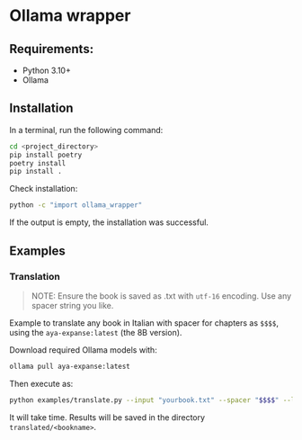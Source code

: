 # Ollama wrapper

## Requirements:

- Python 3.10+
- Ollama

## Installation

In a terminal, run the following command:

```bash
cd <project_directory>
pip install poetry
poetry install
pip install .
```

Check installation:
```bash
python -c "import ollama_wrapper"
```

If the output is empty, the installation was successful.


## Examples

### Translation

> NOTE: Ensure the book is saved as .txt with `utf-16` encoding. Use any spacer string you like.

Example to translate any book in Italian with spacer for chapters as `$$$$`, using the `aya-expanse:latest` (the 8B version).

Download required Ollama models with:

```bash
ollama pull aya-expanse:latest
```

Then execute as:

```bash
python examples/translate.py --input "yourbook.txt" --spacer "$$$$" --language "Italian" --model "aya-expanse:latest"
```

It will take time. Results will be saved in the directory `translated/<bookname>`.
